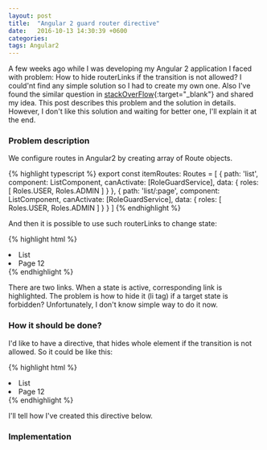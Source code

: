 ```yaml
---
layout: post
title:  "Angular 2 guard router directive"
date:   2016-10-13 14:30:39 +0600
categories:
tags: Angular2 
---
```


A few weeks ago while I was developing my Angular 2 application I faced with problem: How to hide routerLinks if the 
transition is not allowed? I could'nt find any simple solution so I had to create my own one. Also I've found the similar
question in [stackOverFlow][stackOverFlow]{:target="_blank"} and shared my idea. This post describes this problem and 
the solution in details. However, I don't like this solution and waiting for better one, I'll explain it at the end.

### Problem description

We configure routes in Angular2 by creating array of Route objects. 

{% highlight typescript %}
export const itemRoutes: Routes = [
  {
    path: 'list',
    component: ListComponent,
    canActivate: [RoleGuardService],
    data: {
      roles: [
        Roles.USER,
        Roles.ADMIN
      ]
    }
  },
  {
    path: 'list/:page',
    component: ListComponent,
    canActivate: [RoleGuardService],
    data: {
      roles: [
        Roles.USER,
        Roles.ADMIN
      ]
    }
  }
]
{% endhighlight %}

And then it is possible to use such routerLinks to change state:

{% highlight html %}
<li>
    <a routerLink="list" routerLinkActive="highlighted">List</a>
</li>
<li>
    <a routerLink="list/12" routerLinkActive="highlighted">Page 12</a>
</li>
{% endhighlight %}

There are two links. When a state is active, corresponding link is highlighted. The problem is
 how to hide it (li tag) if a target state is forbidden? Unfortunately, I don't know simple way to do it now. 

### How it should be done?

I'd like to have a directive, that hides whole element if the transition is not allowed. So it could be like this:

{% highlight html %}
<li appAllowTransition [destUrl]="'list'">
    <a routerLink="list" routerLinkActive="highlighted">List</a>
</li>
<li appAllowTransition [destUrl]="'list/12'">
    <a routerLink="list/12" routerLinkActive="highlighted">Page 12</a>
</li>
{% endhighlight %}

I'll tell how I've created this directive below.

### Implementation


[stackOverFlow]: http://stackoverflow.com/questions/38976109/hide-a-routerlink-if-its-associated-route-cannot-be-activated/39056222#39056222